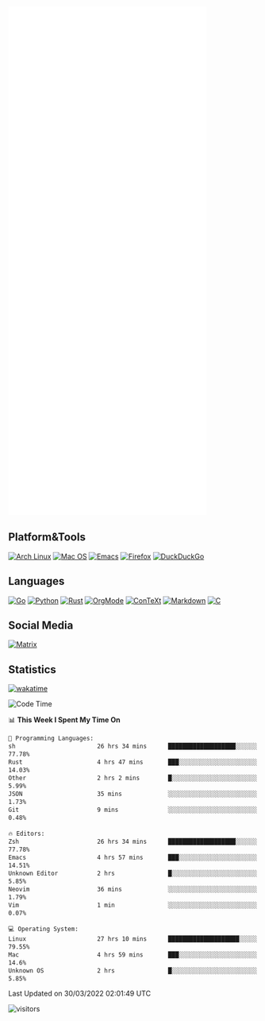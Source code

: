 ![Metrics](https://github.com/SteamedFish/SteamedFish/blob/master/github-metrics.svg)

## Platform&Tools

[![Arch Linux](https://img.shields.io/badge/ArchLinux-1793D1?logo=arch-linux&logoColor=fff&style=flat-square)](https://archlinux.org/)
[![Mac OS](https://img.shields.io/badge/MacOS-000000?style=flat-square&logo=macos&logoColor=F0F0F0)](https://www.apple.com/macos/)
[![Emacs](https://img.shields.io/badge/Emacs-%237F5AB6.svg?&style=flat-square&logo=gnu-emacs&logoColor=white)](https://www.gnu.org/software/emacs/)
[![Firefox](https://img.shields.io/badge/Firefox-FF7139?style=flat-square&logo=Firefox-Browser&logoColor=white)](https://firefox.com/)
[![DuckDuckGo](https://img.shields.io/badge/DuckDuckGo-DE5833?style=flat-square&logo=DuckDuckGo&logoColor=white)](https://duckduckgo.com/)

## Languages

[![Go](https://img.shields.io/badge/Golang-%2300ADD8.svg?style=flat-square&logo=go&logoColor=white)](https://golang.org/)
[![Python](https://img.shields.io/badge/Python-3670A0?style=flat-square&logo=python&logoColor=ffdd54)](https://www.python.org/)
[![Rust](https://img.shields.io/badge/Rust-%23000000.svg?style=flat-square&logo=rust&logoColor=white)](https://www.rust-lang.org/)
[![OrgMode](https://img.shields.io/badge/OrgMode-%23000000.svg?style=flat-square&logo=org&logoColor=white)](https://orgmode.org/)
[![ConTeXt](https://img.shields.io/badge/ConTeXt-%23008080.svg?style=flat-square&logo=latex&logoColor=white)](https://contextgarden.net/)
[![Markdown](https://img.shields.io/badge/MarkDown-%23000000.svg?style=flat-square&logo=markdown&logoColor=white)](https://daringfireball.net/projects/markdown/)
[![C](https://img.shields.io/badge/C-%2300599C.svg?style=flat-square&logo=c&logoColor=white)](https://www.iso.org/standard/74528.html)

## Social Media

[![Matrix](https://img.shields.io/badge/SteamedFish-2CA5E0?style=social&logo=matrix&logoColor=black)](https://matrix.to/#/@i:steamedfish.org)

## Statistics
[![wakatime](https://wakatime.com/badge/user/168280d6-fcf2-4b4f-ad3a-dc4612f35b38.svg)](https://wakatime.com/@168280d6-fcf2-4b4f-ad3a-dc4612f35b38)

<!--START_SECTION:waka-->
![Code Time](http://img.shields.io/badge/Code%20Time-1%2C715%20hrs%2021%20mins-blue)

📊 **This Week I Spent My Time On** 

```text
💬 Programming Languages: 
sh                       26 hrs 34 mins      ███████████████████░░░░░░   77.78% 
Rust                     4 hrs 47 mins       ███░░░░░░░░░░░░░░░░░░░░░░   14.03% 
Other                    2 hrs 2 mins        █░░░░░░░░░░░░░░░░░░░░░░░░   5.99% 
JSON                     35 mins             ░░░░░░░░░░░░░░░░░░░░░░░░░   1.73% 
Git                      9 mins              ░░░░░░░░░░░░░░░░░░░░░░░░░   0.48%

🔥 Editors: 
Zsh                      26 hrs 34 mins      ███████████████████░░░░░░   77.78% 
Emacs                    4 hrs 57 mins       ███░░░░░░░░░░░░░░░░░░░░░░   14.51% 
Unknown Editor           2 hrs               █░░░░░░░░░░░░░░░░░░░░░░░░   5.85% 
Neovim                   36 mins             ░░░░░░░░░░░░░░░░░░░░░░░░░   1.79% 
Vim                      1 min               ░░░░░░░░░░░░░░░░░░░░░░░░░   0.07%

💻 Operating System: 
Linux                    27 hrs 10 mins      ████████████████████░░░░░   79.55% 
Mac                      4 hrs 59 mins       ███░░░░░░░░░░░░░░░░░░░░░░   14.6% 
Unknown OS               2 hrs               █░░░░░░░░░░░░░░░░░░░░░░░░   5.85%

```


 Last Updated on 30/03/2022 02:01:49 UTC
<!--END_SECTION:waka-->

![visitors](https://visitor-badge.laobi.icu/badge?page_id=SteamedFish.SteamedFish)
